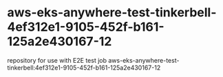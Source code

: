 # aws-eks-anywhere-test-tinkerbell-4ef312e1-9105-452f-b161-125a2e430167-12
repository for use with E2E test job aws-eks-anywhere-test-tinkerbell:4ef312e1-9105-452f-b161-125a2e430167-12
